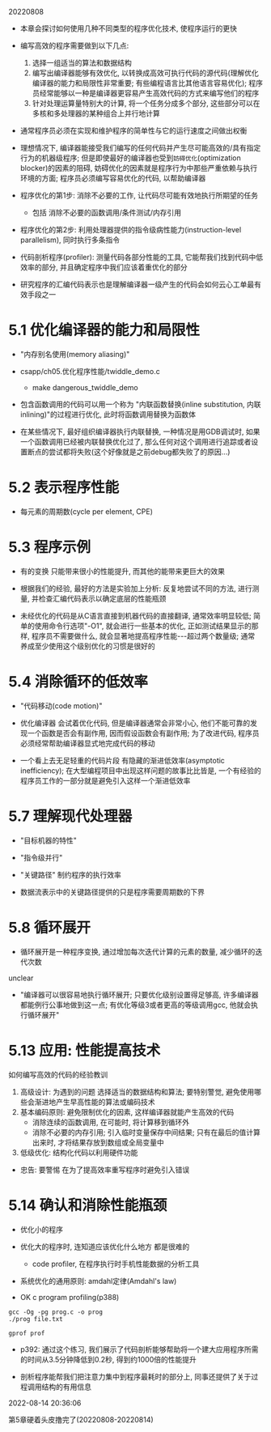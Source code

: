 20220808

+ 本章会探讨如何使用几种不同类型的程序优化技术, 使程序运行的更快

+ 编写高效的程序需要做到以下几点:
    1. 选择一组适当的算法和数据结构
    2. 编写出编译器能够有效优化, 以转换成高效可执行代码的源代码(理解优化编译器的能力和局限性非常重要; 有些编程语言比其他语言容易优化); 程序员经常能够以一种是编译器更容易产生高效代码的方式来编写他们的程序
    3. 针对处理运算量特别大的计算, 将一个任务分成多个部分, 这些部分可以在多核和多处理器的某种组合上并行地计算

+ 通常程序员必须在实现和维护程序的简单性与它的运行速度之间做出权衡

+ 理想情况下, 编译器能接受我们编写的任何代码并产生尽可能高效的/具有指定行为的机器级程序; 但是即使最好的编译器也受到`妨碍优化`(optimization blocker)的因素的阻碍, 妨碍优化的因素就是程序行为中那些严重依赖与执行环境的方面; 程序员必须编写容易优化的代码, 以帮助编译器

+ 程序优化的第1步: 消除不必要的工作, 让代码尽可能有效地执行所期望的任务
    + 包括 消除不必要的函数调用/条件测试/内存引用
+ 程序优化的第2步: 利用处理器提供的指令级病性能力(instruction-level parallelism), 同时执行多条指令

+ 代码剖析程序(profiler): 测量代码各部分性能的工具, 它能帮我们找到代码中低效率的部分, 并且确定程序中我们应该着重优化的部分

+ 研究程序的汇编代码表示也是理解编译器一级产生的代码会如何云心工单最有效手段之一

# 5.1 优化编译器的能力和局限性

+ "内存别名使用(memory aliasing)"

+ csapp/ch05.优化程序性能/twiddle_demo.c
    + make dangerous_twiddle_demo

+ 包含函数调用的代码可以用一个称为 "内联函数替换(inline substitution, 内联inlining)"的过程进行优化, 此时将函数调用替换为函数体

+ 在某些情况下, 最好组织编译器执行内联替换, 一种情况是用GDB调试时, 如果一个函数调用已经被内联替换优化过了, 那么任何对这个调用进行追踪或者设置断点的尝试都将失败(这个好像就是之前debug都失败了的原因...)

# 5.2 表示程序性能

+ 每元素的周期数(cycle per element, CPE)

# 5.3 程序示例

+ 有的变换 只能带来很小的性能提升, 而其他的能带来更巨大的效果

+ 根据我们的经验, 最好的方法是实验加上分析: 反复地尝试不同的方法, 进行测量, 并检查汇编代码表示以确定底层的性能瓶颈

+ 未经优化的代码是从C语言直接到机器代码的直接翻译, 通常效率明显较低; 简单的使用命令行选项"-O1", 就会进行一些基本的优化, 正如测试结果显示的那样, 程序员不需要做什么, 就会显著地提高程序性能---超过两个数量级; 通常 养成至少使用这个级别优化的习惯是很好的

# 5.4 消除循环的低效率

+ "代码移动(code motion)"

+ 优化编译器 会试着优化代码, 但是编译器通常会非常小心, 他们不能可靠的发现一个函数是否会有副作用, 因而假设函数会有副作用; 为了改进代码, 程序员必须经常帮助编译器显式地完成代码的移动

+ 一个看上去无足轻重的代码片段 有隐藏的渐进低效率(asymptotic inefficiency); 在大型编程项目中出现这样问题的故事比比皆是, 一个有经验的程序员工作的一部分就是避免引入这样一个渐进低效率



# 5.7 理解现代处理器

+ "目标机器的特性"

+ "指令级并行"

+ "关键路径" 制约程序的执行效率

+ 数据流表示中的关键路径提供的只是程序需要周期数的下界

# 5.8 循环展开

+ 循环展开是一种程序变换, 通过增加每次迭代计算的元素的数量, 减少循环的迭代次数

unclear

+ "编译器可以很容易地执行循环展开; 只要优化级别设置得足够高, 许多编译器都能例行公事地做到这一点; 有优化等级3或者更高的等级调用gcc, 他就会执行循环展开"



# 5.13 应用: 性能提高技术

如何编写高效的代码的经验教训

1. 高级设计: 为遇到的问题 选择适当的数据结构和算法; 要特别警觉, 避免使用哪些会渐进地产生早高性能的算法或编码技术
2. 基本编码原则: 避免限制优化的因素, 这样编译器就能产生高效的代码
    + 消除连续的函数调用, 在可能时, 将计算移到循环外
    + 消除不必要的内存引用; 引入临时变量保存中间结果; 只有在最后的值计算出来时, 才将结果存放到数组或全局变量中
3. 低级优化: 结构化代码以利用硬件功能

+ 忠告: 要警惕 在为了提高效率重写程序时避免引入错误

# 5.14 确认和消除性能瓶颈

+ 优化小的程序

+ 优化大的程序时, 连知道应该优化什么地方 都是很难的
    + code profiler, 在程序执行时手机性能数据的分析工具

+ 系统优化的通用原则: amdahl定律(Amdahl's law)

+ OK c program profiling(p388)
```clang
gcc -Og -pg prog.c -o prog
./prog file.txt

gprof prof
```

+ p392: 通过这个练习, 我们展示了代码剖析能够帮助将一个建大应用程序所需的时间从3.5分钟降低到0.2秒, 得到约1000倍的性能提升

+ 剖析程序能帮我们把注意力集中到程序最耗时的部分上, 同事还提供了关于过程调用结构的有用信息


2022-08-14 20:36:06

第5章硬着头皮撸完了(20220808-20220814)



